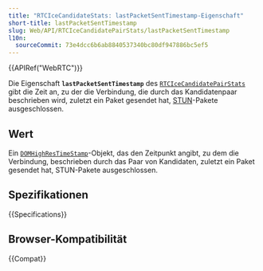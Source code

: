 ```yaml
---
title: "RTCIceCandidateStats: lastPacketSentTimestamp-Eigenschaft"
short-title: lastPacketSentTimestamp
slug: Web/API/RTCIceCandidatePairStats/lastPacketSentTimestamp
l10n:
  sourceCommit: 73e4dcc6b6ab8840537340bc80df947886bc5ef5
---
```


{{APIRef("WebRTC")}}

Die Eigenschaft **`lastPacketSentTimestamp`** des [`RTCIceCandidatePairStats`](/de/docs/Web/API/RTCIceCandidatePairStats) gibt die Zeit an, zu der die Verbindung, die durch das Kandidatenpaar beschrieben wird, zuletzt ein Paket gesendet hat, [STUN](/de/docs/Glossary/STUN)-Pakete ausgeschlossen.

## Wert

Ein [`DOMHighResTimeStamp`](/de/docs/Web/API/DOMHighResTimeStamp)-Objekt, das den Zeitpunkt angibt, zu dem die Verbindung, beschrieben durch das Paar von Kandidaten, zuletzt ein Paket gesendet hat, STUN-Pakete ausgeschlossen.

## Spezifikationen

{{Specifications}}

## Browser-Kompatibilität

{{Compat}}
